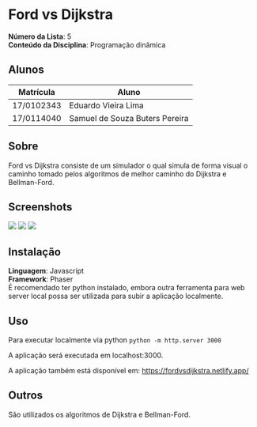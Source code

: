 # Ford vs Dijkstra

**Número da Lista**: 5<br>
**Conteúdo da Disciplina**: Programação dinâmica<br>

## Alunos
|Matrícula | Aluno |
| -- | -- |
| 17/0102343  | Eduardo Vieira Lima |
| 17/0114040  | Samuel de Souza Buters Pereira |

## Sobre 
Ford vs Dijkstra consiste de um simulador o qual simula de forma visual o caminho tomado pelos algoritmos de melhor caminho do Dijkstra e Bellman-Ford.

## Screenshots
![](https://i.imgur.com/IXsnEoX.png)
![](https://i.imgur.com/rXe82rR.png)
![](https://i.imgur.com/P5ANVcr.png)

## Instalação 
**Linguagem**: Javascript<br>
**Framework**: Phaser<br>
É recomendado ter python instalado, embora outra ferramenta para web server local possa ser utilizada para subir a aplicação localmente.

## Uso 
Para executar localmente via python
```python -m http.server 3000```

A aplicação será executada em localhost:3000.

A aplicação também está disponível em: https://fordvsdijkstra.netlify.app/

## Outros 
São utilizados os algoritmos de Dijkstra e Bellman-Ford.




